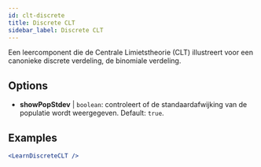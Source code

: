 ```yaml
---
id: clt-discrete
title: Discrete CLT
sidebar_label: Discrete CLT
---
```


Een leercomponent die de Centrale Limietstheorie (CLT) illustreert voor een canonieke discrete verdeling, de binomiale verdeling.

## Options

* __showPopStdev__ | `boolean`: controleert of de standaardafwijking van de populatie wordt weergegeven. Default: `true`.


## Examples

```jsx live
<LearnDiscreteCLT />
```


